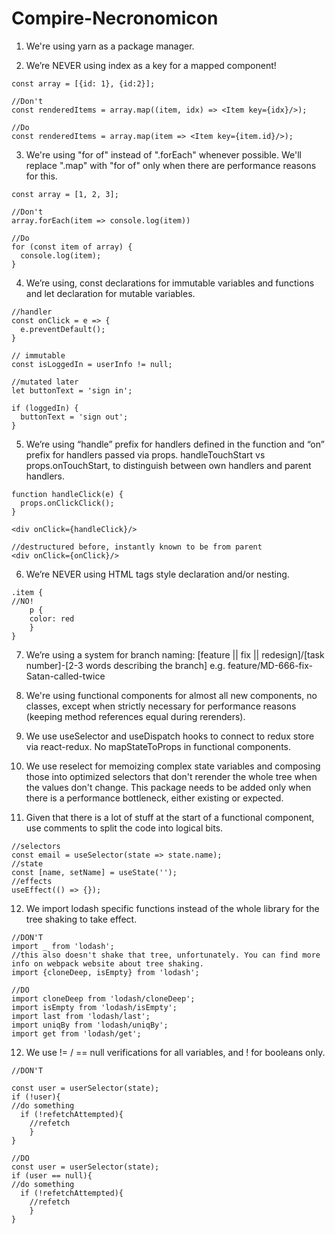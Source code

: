 # Compire-Necronomicon
1. We're using yarn as a package manager.

2. We’re NEVER using index as a key for a mapped component!
```
const array = [{id: 1}, {id:2}];

//Don't
const renderedItems = array.map((item, idx) => <Item key={idx}/>);

//Do
const renderedItems = array.map(item => <Item key={item.id}/>);
```

3. We're using "for of" instead of ".forEach" whenever possible. We'll replace ".map" with "for of" only when there are performance reasons for this.
```
const array = [1, 2, 3];

//Don't 
array.forEach(item => console.log(item))

//Do
for (const item of array) {
  console.log(item);
}
```

4. We’re using, const declarations for immutable variables and functions and let declaration for mutable variables.
```
//handler
const onClick = e => {
  e.preventDefault();
}

// immutable
const isLoggedIn = userInfo != null;

//mutated later
let buttonText = 'sign in';

if (loggedIn) {
  buttonText = 'sign out';
}
```

5. We’re using “handle” prefix for handlers defined in the function and “on” prefix for handlers passed via props. handleTouchStart vs props.onTouchStart, to distinguish between own handlers and parent handlers.

```
function handleClick(e) {
  props.onClickClick();
}

<div onClick={handleClick}/>

//destructured before, instantly known to be from parent
<div onClick={onClick}/>
```

6. We’re NEVER using HTML tags style declaration and/or nesting.
```
.item {
//NO!
    p {
    color: red
    }
}
```

7. We’re using a system for branch naming: [feature || fix || redesign]/[task number]-[2-3 words describing the branch] e.g. feature/MD-666-fix-Satan-called-twice

8. We're using functional components for almost all new components, no classes, except when strictly necessary for performance reasons (keeping method references equal during rerenders).

9. We use useSelector and useDispatch hooks to connect to redux store via react-redux. No mapStateToProps in functional components.

10. We use reselect for memoizing complex state variables and composing those into optimized selectors that don't rerender the whole tree when the values don't change. This package needs to be added only when there is a performance bottleneck, either existing or expected.

11. Given that there is a lot of stuff at the start of a functional component, use comments to split the code into logical bits.
```
//selectors
const email = useSelector(state => state.name);
//state
const [name, setName] = useState('');
//effects
useEffect(() => {});
```

12. We import lodash specific functions instead of the whole library for the tree shaking to take effect.
```
//DON'T
import _ from 'lodash';
//this also doesn't shake that tree, unfortunately. You can find more info on webpack website about tree shaking.
import {cloneDeep, isEmpty} from 'lodash';

//DO
import cloneDeep from 'lodash/cloneDeep';
import isEmpty from 'lodash/isEmpty';
import last from 'lodash/last';
import uniqBy from 'lodash/uniqBy';
import get from 'lodash/get';
```

12. We use != / == null verifications for all variables, and !<variable> for booleans only.

```
//DON'T

const user = userSelector(state);
if (!user){
//do something
  if (!refetchAttempted){
    //refetch
    }
} 

//DO 
const user = userSelector(state);
if (user == null){
//do something
  if (!refetchAttempted){
    //refetch
    }
} 
```

